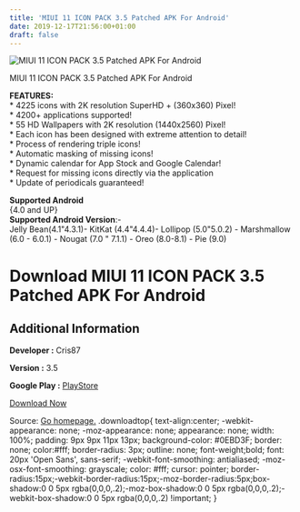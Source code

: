 ```yaml
---
title: 'MIUI 11 ICON PACK 3.5 Patched APK For Android'
date: 2019-12-17T21:56:00+01:00
draft: false
---
```


![MIUI 11 ICON PACK 3.5 Patched APK For Android](https://i1.wp.com/apkhome.net/wp-content/uploads/2019/12/MIUI-11-ICON-PACK-3.5-Patched.png "MIUI 11 ICON PACK 3.5 Patched APK For Android")

  

MIUI 11 ICON PACK 3.5 Patched APK For Android

**FEATURES:**  
\* 4225 icons with 2K resolution SuperHD + (360x360) Pixel!  
\* 4200+ applications supported!  
\* 55 HD Wallpapers with 2K resolution (1440x2560) Pixel!  
\* Each icon has been designed with extreme attention to detail!  
\* Process of rendering triple icons!  
\* Automatic masking of missing icons!  
\* Dynamic calendar for App Stock and Google Calendar!  
\* Request for missing icons directly via the application  
\* Update of periodicals guaranteed!

**Supported Android**  
{4.0 and UP}  
**Supported Android Version**:-  
Jelly Bean(4.1"4.3.1)- KitKat (4.4"4.4.4)- Lollipop (5.0"5.0.2) - Marshmallow (6.0 - 6.0.1) - Nougat (7.0 " 7.1.1) - Oreo (8.0-8.1) - Pie (9.0)

Download MIUI 11 ICON PACK 3.5 Patched APK For Android
======================================================

Additional Information
----------------------

**Developer :** Cris87

**Version :** 3.5

**Google Play :** [PlayStore](https://play.google.com/store/apps/details?id=com.cris87.miui)

  

[Download Now](https://store4app.co/post/miui-11-icon-pack-3-5-patched-apk-for-android_1576611241)

  
Source: [Go homepage.](https://store4app.co/post/miui-11-icon-pack-3-5-patched-apk-for-android_1576611241) .downloadtop{ text-align:center; -webkit-appearance: none; -moz-appearance: none; appearance: none; width: 100%; padding: 9px 9px 11px 13px; background-color: #0EBD3F; border: none; color:#fff; border-radius: 3px; outline: none; font-weight;bold; font: 20px 'Open Sans', sans-serif; -webkit-font-smoothing: antialiased; -moz-osx-font-smoothing: grayscale; color: #fff; cursor: pointer; border-radius:15px;-webkit-border-radius:15px;-moz-border-radius:5px;box-shadow:0 0 5px rgba(0,0,0,.2);-moz-box-shadow:0 0 5px rgba(0,0,0,.2);-webkit-box-shadow:0 0 5px rgba(0,0,0,.2) !important; }